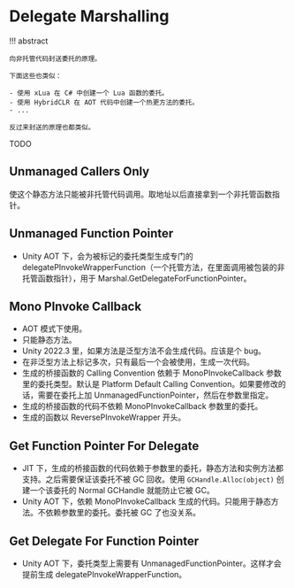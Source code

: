 # Delegate Marshalling

!!! abstract

    向非托管代码封送委托的原理。

    下面这些也类似：

    - 使用 xLua 在 C# 中创建一个 Lua 函数的委托。
    - 使用 HybridCLR 在 AOT 代码中创建一个热更方法的委托。
    - ...

    反过来封送的原理也都类似。

TODO

## Unmanaged Callers Only

使这个静态方法只能被非托管代码调用。取地址以后直接拿到一个非托管函数指针。

## Unmanaged Function Pointer

- Unity AOT 下，会为被标记的委托类型生成专门的 delegatePInvokeWrapperFunction（一个托管方法，在里面调用被包装的非托管函数指针），用于 Marshal.GetDelegateForFunctionPointer。

## Mono PInvoke Callback

- AOT 模式下使用。
- 只能静态方法。
- Unity 2022.3 里，如果方法是泛型方法不会生成代码。应该是个 bug。
- 在非泛型方法上标记多次，只有最后一个会被使用，生成一次代码。
- 生成的桥接函数的 Calling Convention 依赖于 MonoPInvokeCallback 参数里的委托类型。默认是 Platform Default Calling Convention。如果要修改的话，需要在委托上加 UnmanagedFunctionPointer，然后在参数里指定。
- 生成的桥接函数的代码不依赖 MonoPInvokeCallback 参数里的委托。
- 生成的函数以 ReversePInvokeWrapper 开头。

## Get Function Pointer For Delegate

- JIT 下，生成的桥接函数的代码依赖于参数里的委托，静态方法和实例方法都支持。之后需要保证该委托不被 GC 回收。使用 `GCHandle.Alloc(object)` 创建一个该委托的 Normal GCHandle 就能防止它被 GC。
- Unity AOT 下，依赖 MonoPInvokeCallback 生成的代码。只能用于静态方法。不依赖参数里的委托。委托被 GC 了也没关系。

## Get Delegate For Function Pointer

- Unity AOT 下，委托类型上需要有 UnmanagedFunctionPointer。这样才会提前生成 delegatePInvokeWrapperFunction。
